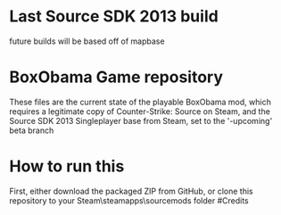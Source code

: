 # Last Source SDK 2013 build
future builds will be based off of mapbase

# BoxObama Game repository
These files are the current state of the playable BoxObama mod, which requires a legitimate copy of Counter-Strike: Source on Steam, and the Source SDK 2013 Singleplayer base from Steam, set to the '-upcoming' beta branch
# How to run this
First, either download the packaged ZIP from GitHub, or clone this repository to your Steam\steamapps\sourcemods folder
#Credits
